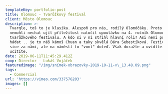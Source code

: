 ```yaml
---
templateKey: portfolio-post
title: Olomouc - Tvarůžkový festival
client: Město Olomouc
description: >-
  Tvargle, toš to je klasika. Alespoň pro nás, rodilý Olomóčáky. Proto jsme si
  nemohli nechat ujít příležitost natočit upoutávku na 4. ročník Olomouckého
  tvarůžkového festivalu. A kdo si v ní střihl hlavní roli? Asi není potřeba
  hádat .. je to náš kámoš Chuan a taky skvělá Bára Šebestíková. Festival už je
  sice za námi, ale na náměstí to "voní" doteď. Však doražte a uvidíte. Ee teda
  ucítíte.
date: 2019-06-11T11:45:29.412Z
coop: Director - Lukáš Vojáček
featuredimage: "/img/snímek-obrazovky-2019-10-11-v\_13.48.09.png"
tags:
  - Commercial
url: 'https://vimeo.com/337576203'
images: []
---
```


